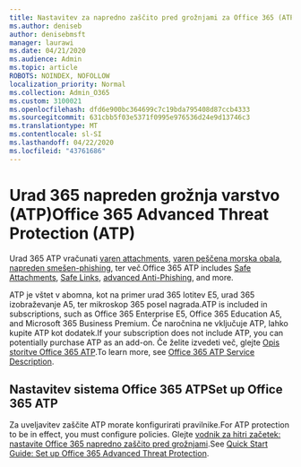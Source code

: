 ```yaml
---
title: Nastavitev za napredno zaščito pred grožnjami za Office 365 (ATP)
ms.author: deniseb
author: denisebmsft
manager: laurawi
ms.date: 04/21/2020
ms.audience: Admin
ms.topic: article
ROBOTS: NOINDEX, NOFOLLOW
localization_priority: Normal
ms.collection: Admin_O365
ms.custom: 3100021
ms.openlocfilehash: dfd6e900bc364699c7c19bda795408d87ccb4333
ms.sourcegitcommit: 631cbb5f03e5371f0995e976536d24e9d13746c3
ms.translationtype: MT
ms.contentlocale: sl-SI
ms.lasthandoff: 04/22/2020
ms.locfileid: "43761686"
---
```

# <a name="office-365-advanced-threat-protection-atp"></a><span data-ttu-id="ab78c-102">Urad 365 napreden grožnja varstvo (ATP)</span><span class="sxs-lookup"><span data-stu-id="ab78c-102">Office 365 Advanced Threat Protection (ATP)</span></span>

<span data-ttu-id="ab78c-103">Urad 365 ATP vračunati [varen attachments](https://docs.microsoft.com/office365/securitycompliance/atp-safe-attachments), [varen peščena morska obala](https://docs.microsoft.com/office365/securitycompliance/atp-safe-links), [napreden smešen-phishing](https://docs.microsoft.com/office365/securitycompliance/atp-anti-phishing), ter več.</span><span class="sxs-lookup"><span data-stu-id="ab78c-103">Office 365 ATP includes [Safe Attachments](https://docs.microsoft.com/office365/securitycompliance/atp-safe-attachments), [Safe Links](https://docs.microsoft.com/office365/securitycompliance/atp-safe-links), [advanced Anti-Phishing](https://docs.microsoft.com/office365/securitycompliance/atp-anti-phishing), and more.</span></span> 

<span data-ttu-id="ab78c-104">ATP je vštet v abomna, kot na primer urad 365 lotitev E5, urad 365 izobraževanje A5, ter mikroskop 365 posel nagrada.</span><span class="sxs-lookup"><span data-stu-id="ab78c-104">ATP is included in subscriptions, such as Office 365 Enterprise E5, Office 365 Education A5, and Microsoft 365 Business Premium.</span></span> <span data-ttu-id="ab78c-105">Če naročnina ne vključuje ATP, lahko kupite ATP kot dodatek.</span><span class="sxs-lookup"><span data-stu-id="ab78c-105">If your subscription does not include ATP, you can potentially purchase ATP as an add-on.</span></span> <span data-ttu-id="ab78c-106">Če želite izvedeti več, glejte [Opis storitve Office 365 ATP](https://docs.microsoft.com/office365/servicedescriptions/office-365-advanced-threat-protection-service-description).</span><span class="sxs-lookup"><span data-stu-id="ab78c-106">To learn more, see [Office 365 ATP Service Description](https://docs.microsoft.com/office365/servicedescriptions/office-365-advanced-threat-protection-service-description).</span></span>

## <a name="set-up-office-365-atp"></a><span data-ttu-id="ab78c-107">Nastavitev sistema Office 365 ATP</span><span class="sxs-lookup"><span data-stu-id="ab78c-107">Set up Office 365 ATP</span></span>

<span data-ttu-id="ab78c-108">Za uveljavitev zaščite ATP morate konfigurirati pravilnike.</span><span class="sxs-lookup"><span data-stu-id="ab78c-108">For ATP protection to be in effect, you must configure policies.</span></span> <span data-ttu-id="ab78c-109">Glejte [vodnik za hitri začetek: nastavite Office 365 napredno zaščito pred grožnjami](https://docs.microsoft.com/office365/securitycompliance/checklist-atp-setup).</span><span class="sxs-lookup"><span data-stu-id="ab78c-109">See [Quick Start Guide: Set up Office 365 Advanced Threat Protection](https://docs.microsoft.com/office365/securitycompliance/checklist-atp-setup).</span></span>

